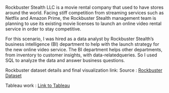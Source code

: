 Rockbuster Stealth LLC is a movie rental company that used to have stores around the world. Facing stiff competition from streaming services such as Netflix and Amazon Prime,
the Rockbuster Stealth management team is planning to use its existing movie licenses to launch an online video rental service in order to stay competitive.

For this scenario, I was hired as a data analyst by Rockbuster Stealth’s business intelligence (BI) department to help with the launch strategy for the new online video service. The BI department helps other departments, from inventory to customer insights, with data-relatedqueries. So I used SQL to analyze the data and answer business questions.

Rockbuster dataset details and final visualization link:
Source : [Rockbuster Dataset](http://www.postgresqltutorial.com/wp-content/uploads/2019/05/dvdrental.zip)

Tableau work : [Link to Tableau](https://public.tableau.com/app/profile/chaitali.limbhore/viz/RockbusterDataAnalysis/Story1)

